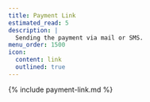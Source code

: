 ```yaml
---
title: Payment Link
estimated_read: 5
description: |
  Sending the payment via mail or SMS.
menu_order: 1500
icon:
  content: link
  outlined: true
---
```


{% include payment-link.md %}
